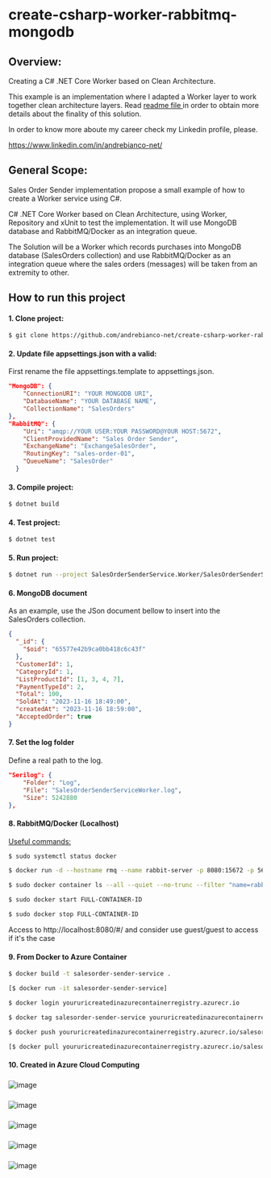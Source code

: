 # create-csharp-worker-rabbitmq-mongodb

## Overview:
Creating a C# .NET Core Worker based on Clean Architecture.

This example is an implementation where I adapted a Worker layer to work together clean architecture layers. Read [readme file ](https://github.com/andrebianco-net/andrebianco-net#readme) in order to obtain more details about the finality of this solution.

In order to know more aboute my career check my Linkedin profile, please.

https://www.linkedin.com/in/andrebianco-net/

## General Scope:

Sales Order Sender implementation propose a small example of how to create a Worker service using C#.

C# .NET Core Worker based on Clean Architecture, using Worker, Repository and xUnit to test the implementation. It will use MongoDB database and RabbitMQ/Docker as an integration queue.  

The Solution will be a Worker which records purchases into MongoDB database (SalesOrders collection) and use RabbitMQ/Docker as an integration queue where the sales orders (messages) will be taken from an extremity to other.

## How to run this project

#### 1. Clone project:

```bash
$ git clone https://github.com/andrebianco-net/create-csharp-worker-rabbitmq-mongodb.git
```

#### 2. Update file appsettings.json with a valid:

First rename the file appsettings.template to appsettings.json.

```json
"MongoDB": {
    "ConnectionURI": "YOUR MONGODB URI",
    "DatabaseName": "YOUR DATABASE NAME",
    "CollectionName": "SalesOrders"
},
"RabbitMQ": {
    "Uri": "amqp://YOUR USER:YOUR PASSWORD@YOUR HOST:5672",
    "ClientProvidedName": "Sales Order Sender",
    "ExchangeName": "ExchangeSalesOrder",
    "RoutingKey": "sales-order-01",
    "QueueName": "SalesOrder"
  }
```

#### 3. Compile project:

```bash
$ dotnet build
```

#### 4. Test project:

```bash
$ dotnet test
```

#### 5. Run project:

```bash
$ dotnet run --project SalesOrderSenderService.Worker/SalesOrderSenderService.Worker.csproj
```

#### 6. MongoDB document

As an example, use the JSon document bellow to insert into the SalesOrders collection.

```json
{
  "_id": {
    "$oid": "65577e42b9ca0bb418c6c43f"
  },
  "CustomerId": 1,
  "CategoryId": 1,
  "ListProductId": [1, 3, 4, 7],
  "PaymentTypeId": 2,
  "Total": 100,
  "SoldAt": "2023-11-16 18:49:00",
  "createdAt": "2023-11-16 18:59:00",
  "AcceptedOrder": true
}
```

#### 7. Set the log folder

Define a real path to the log.

```json
"Serilog": {
    "Folder": "Log",
    "File": "SalesOrderSenderServiceWorker.log",
    "Size": 5242880
},
```

#### 8. RabbitMQ/Docker (Localhost)

<ins>Useful commands:</ins>

```bash
$ sudo systemctl status docker
```

```bash
$ docker run -d --hostname rmq --name rabbit-server -p 8080:15672 -p 5672:5672 rabbitmq:3-management
```

```bash
$ sudo docker container ls --all --quiet --no-trunc --filter "name=rabbit-server"
```

```bash
$ sudo docker start FULL-CONTAINER-ID
```

```bash
$ sudo docker stop FULL-CONTAINER-ID
```

Access to http://localhost:8080/#/ and consider use guest/guest to access if it's the case

#### 9. From Docker to Azure Container

```bash
$ docker build -t salesorder-sender-service .
```

```bash
[$ docker run -it salesorder-sender-service]
```

```bash
$ docker login youruricreatedinazurecontainerregistry.azurecr.io
```

```bash
$ docker tag salesorder-sender-service youruricreatedinazurecontainerregistry.azurecr.io/salesorder-sender-service
```

```bash
$ docker push youruricreatedinazurecontainerregistry.azurecr.io/salesorder-sender-service
```

```bash
[$ docker pull youruricreatedinazurecontainerregistry.azurecr.io/salesorder-sender-service]
```

#### 10. Created in Azure Cloud Computing

###
![image](https://github.com/andrebianco-net/create-csharp-worker-rabbitmq-mongodb/assets/453193/e8b37bae-d0f9-466e-a6d9-a120c5e976df)

###
![image](https://github.com/andrebianco-net/create-csharp-worker-rabbitmq-mongodb/assets/453193/1a3bf638-af39-42fc-bb43-59e1bfc1e3f5)

###
![image](https://github.com/andrebianco-net/create-csharp-worker-rabbitmq-mongodb/assets/453193/db69f6c7-e867-4e26-9bfc-a9d5e6406b0b)

###
![image](https://github.com/andrebianco-net/create-csharp-worker-rabbitmq-mongodb/assets/453193/b965fae7-422f-40c7-ab0d-2070f2922fb9)

###
![image](https://github.com/andrebianco-net/create-csharp-worker-rabbitmq-mongodb/assets/453193/b824813c-9b2c-4ded-9e17-369ca77e26e0)

